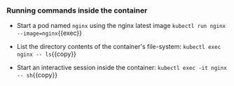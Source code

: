 
### Running commands inside the container

* Start a pod named `nginx` using the nginx latest image
`kubectl run nginx --image=nginx`{{exec}}

* List the directory contents of the container's file-system: `kubectl exec nginx -- ls`{{copy}}

* Start an interactive session inside the container: `kubectl exec -it nginx -- sh`{{copy}}


